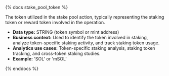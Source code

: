 {% docs stake_pool_token %}

The token utilized in the stake pool action, typically representing the staking token or reward token involved in the operation.

- **Data type:** STRING (token symbol or mint address)
- **Business context:** Used to identify the token involved in staking, analyze token-specific staking activity, and track staking token usage.
- **Analytics use cases:** Token-specific staking analysis, staking token tracking, and cross-token staking studies.
- **Example:** 'SOL' or 'mSOL'

{% enddocs %} 
